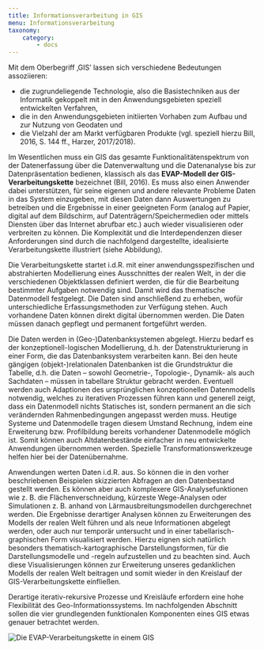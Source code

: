 ```yaml
---
title: Informationsverarbeitung in GIS
menu: Informationsverarbeitung
taxonomy:
    category:
        - docs
---
```

Mit dem Oberbegriff ‚GIS’ lassen sich verschiedene Bedeutungen assoziieren:

- die zugrundeliegende Technologie, also die Basistechniken aus der Informatik gekoppelt mit in den Anwendungsgebieten speziell entwickelten Verfahren,
- die in den Anwendungsgebieten initiierten Vorhaben zum Aufbau und zur Nutzung von Geodaten und
- die Vielzahl der am Markt verfügbaren Produkte (vgl. speziell hierzu Bill, 2016, S. 144 ff., Harzer, 2017/2018).


Im Wesentlichen muss ein GIS das gesamte Funktionalitätenspektrum von der Datenerfassung über die Datenverwaltung und die Datenanalyse bis zur Datenpräsentation bedienen, klassisch als das **EVAP-Modell der GIS-Verarbeitungskette** bezeichnet (Bill, 2016). Es muss also einen Anwender dabei unterstützen, für seine eigenen und andere relevante Probleme Daten in das System einzugeben, mit diesen Daten dann Auswertungen zu betreiben und die Ergebnisse in einer geeigneten Form (analog auf Papier, digital auf dem Bildschirm, auf Datenträgern/Speichermedien oder mittels Diensten über das Internet abrufbar etc.) auch wieder visualisieren oder verbreiten zu können. Die Komplexität und die Interdependenzen dieser Anforderungen sind durch die nachfolgend dargestellte, idealisierte Verarbeitungskette illustriert (siehe Abbildung).

Die Verarbeitungskette startet i.d.R. mit einer anwendungsspezifischen und abstrahierten Modellierung eines Ausschnittes der realen Welt, in der die verschiedenen Objektklassen definiert werden, die für die Bearbeitung bestimmter Aufgaben notwendig sind. Damit wird das thematische Datenmodell festgelegt. Die Daten sind anschließend zu erheben, wofür unterschiedliche Erfassungsmethoden zur Verfügung stehen. Auch vorhandene Daten können direkt digital übernommen werden. Die Daten müssen danach gepflegt und permanent fortgeführt werden.

Die Daten werden in (Geo-)Datenbanksystemen abgelegt. Hierzu bedarf es der konzeptionell-logischen Modellierung, d.h. der Datenstrukturierung in einer Form, die das Datenbanksystem verarbeiten kann. Bei den heute gängigen (objekt-)relationalen Datenbanken ist die Grundstruktur die Tabelle, d.h. die Daten – sowohl Geometrie-, Topologie-, Dynamik- als auch Sachdaten – müssen in tabellare Struktur gebracht werden. Eventuell werden auch Adaptionen des ursprünglichen konzeptionellen Datenmodells notwendig, welches zu iterativen Prozessen führen kann und generell zeigt, dass ein Datenmodell nichts Statisches ist, sondern permanent an die sich verändernden Rahmenbedingungen angepasst werden muss. Heutige Systeme und Datenmodelle tragen diesem Umstand Rechnung, indem eine Erweiterung bzw. Profilbildung bereits vorhandener Datenmodelle möglich ist. Somit können auch Altdatenbestände einfacher in neu entwickelte Anwendungen übernommen werden. Spezielle Transformationswerkzeuge helfen hier bei der Datenübernahme.

Anwendungen werten Daten i.d.R. aus. So können die in den vorher beschriebenen Beispielen skizzierten Abfragen an den Datenbestand gestellt werden. Es können aber auch komplexere GIS-Analysefunktionen wie z. B. die Flächenverschneidung, kürzeste Wege-Analysen oder Simulationen z. B. anhand von Lärmausbreitungsmodellen durchgerechnet werden. Die Ergebnisse derartiger Analysen können zu Erweiterungen des Modells der realen Welt führen und als neue Informationen abgelegt werden, oder auch nur temporär untersucht und in einer tabellarisch-graphischen Form visualisiert werden. Hierzu eignen sich natürlich besonders thematisch-kartographische Darstellungsformen, für die Darstellungsmodelle und -regeln aufzustellen und zu beachten sind. Auch diese Visualisierungen können zur Erweiterung unseres gedanklichen Modells der realen Welt beitragen und somit wieder in den Kreislauf der GIS-Verarbeitungskette einfließen.

Derartige iterativ-rekursive Prozesse und Kreisläufe erfordern eine hohe Flexibilität des Geo-Informationssystems. Im nachfolgenden Abschnitt sollen die vier grundlegenden funktionalen Komponenten eines GIS etwas genauer betrachtet werden.

![](GIS18.png?classes=caption "Die EVAP-Verarbeitungskette in einem GIS")
